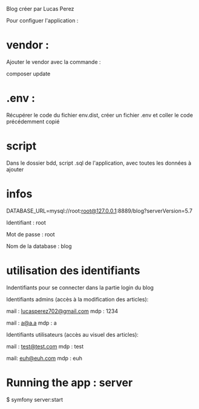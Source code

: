 Blog créer par Lucas Perez

Pour configuer l'application : 

# vendor : 

Ajouter le vendor avec la commande :

composer update

# .env : 
Récupérer le code du fichier env.dist, créer un fichier .env et coller le code précédemment copié

# script
Dans le dossier bdd, script .sql de l'application, avec toutes les données à ajouter
# infos
DATABASE_URL=mysql://root:root@127.0.0.1:8889/blog?serverVersion=5.7

Identifiant : root

Mot de passe : root

Nom de la database : blog

# utilisation des identifiants
Indentifiants pour se connecter dans la partie login du blog 

Identifiants admins (accès à la modification des articles): 

mail : lucasperez702@gmail.com
mdp : 1234

mail : a@a.a
mdp : a

Identifiants utilisateurs (accès au visuel des articles):

mail : test@test.com
mdp : test

mail: euh@euh.com
mdp : euh


# Running the app : server
$ symfony server:start
